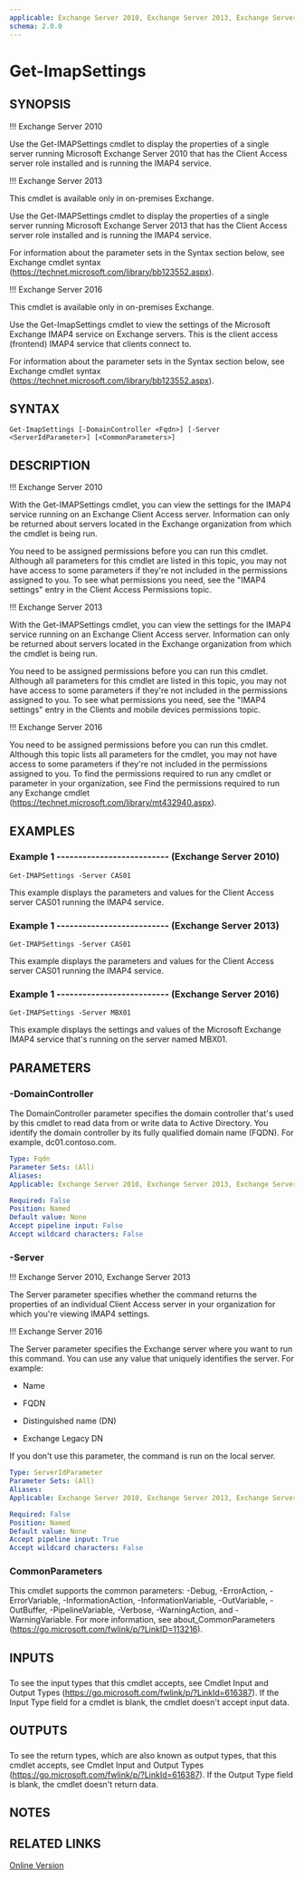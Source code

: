 ```yaml
---
applicable: Exchange Server 2010, Exchange Server 2013, Exchange Server 2016
schema: 2.0.0
---
```


# Get-ImapSettings

## SYNOPSIS
!!! Exchange Server 2010

Use the Get-IMAPSettings cmdlet to display the properties of a single server running Microsoft Exchange Server 2010 that has the Client Access server role installed and is running the IMAP4 service.

!!! Exchange Server 2013

This cmdlet is available only in on-premises Exchange.

Use the Get-IMAPSettings cmdlet to display the properties of a single server running Microsoft Exchange Server 2013 that has the Client Access server role installed and is running the IMAP4 service.

For information about the parameter sets in the Syntax section below, see Exchange cmdlet syntax (https://technet.microsoft.com/library/bb123552.aspx).

!!! Exchange Server 2016

This cmdlet is available only in on-premises Exchange.

Use the Get-ImapSettings cmdlet to view the settings of the Microsoft Exchange IMAP4 service on Exchange servers. This is the client access (frontend) IMAP4 service that clients connect to.

For information about the parameter sets in the Syntax section below, see Exchange cmdlet syntax (https://technet.microsoft.com/library/bb123552.aspx).

## SYNTAX

```
Get-ImapSettings [-DomainController <Fqdn>] [-Server <ServerIdParameter>] [<CommonParameters>]
```

## DESCRIPTION
!!! Exchange Server 2010

With the Get-IMAPSettings cmdlet, you can view the settings for the IMAP4 service running on an Exchange Client Access server. Information can only be returned about servers located in the Exchange organization from which the cmdlet is being run.

You need to be assigned permissions before you can run this cmdlet. Although all parameters for this cmdlet are listed in this topic, you may not have access to some parameters if they're not included in the permissions assigned to you. To see what permissions you need, see the "IMAP4 settings" entry in the Client Access Permissions topic.

!!! Exchange Server 2013

With the Get-IMAPSettings cmdlet, you can view the settings for the IMAP4 service running on an Exchange Client Access server. Information can only be returned about servers located in the Exchange organization from which the cmdlet is being run.

You need to be assigned permissions before you can run this cmdlet. Although all parameters for this cmdlet are listed in this topic, you may not have access to some parameters if they're not included in the permissions assigned to you. To see what permissions you need, see the "IMAP4 settings" entry in the Clients and mobile devices permissions topic.

!!! Exchange Server 2016

You need to be assigned permissions before you can run this cmdlet. Although this topic lists all parameters for the cmdlet, you may not have access to some parameters if they're not included in the permissions assigned to you. To find the permissions required to run any cmdlet or parameter in your organization, see Find the permissions required to run any Exchange cmdlet (https://technet.microsoft.com/library/mt432940.aspx).

## EXAMPLES

### Example 1 -------------------------- (Exchange Server 2010)
```
Get-IMAPSettings -Server CAS01
```

This example displays the parameters and values for the Client Access server CAS01 running the IMAP4 service.

### Example 1 -------------------------- (Exchange Server 2013)
```
Get-IMAPSettings -Server CAS01
```

This example displays the parameters and values for the Client Access server CAS01 running the IMAP4 service.

### Example 1 -------------------------- (Exchange Server 2016)
```
Get-IMAPSettings -Server MBX01
```

This example displays the settings and values of the Microsoft Exchange IMAP4 service that's running on the server named MBX01.

## PARAMETERS

### -DomainController
The DomainController parameter specifies the domain controller that's used by this cmdlet to read data from or write data to Active Directory. You identify the domain controller by its fully qualified domain name (FQDN). For example, dc01.contoso.com.

```yaml
Type: Fqdn
Parameter Sets: (All)
Aliases:
Applicable: Exchange Server 2010, Exchange Server 2013, Exchange Server 2016

Required: False
Position: Named
Default value: None
Accept pipeline input: False
Accept wildcard characters: False
```

### -Server
!!! Exchange Server 2010, Exchange Server 2013

The Server parameter specifies whether the command returns the properties of an individual Client Access server in your organization for which you're viewing IMAP4 settings.



!!! Exchange Server 2016

The Server parameter specifies the Exchange server where you want to run this command. You can use any value that uniquely identifies the server. For example:

- Name

- FQDN

- Distinguished name (DN)

- Exchange Legacy DN

If you don't use this parameter, the command is run on the local server.



```yaml
Type: ServerIdParameter
Parameter Sets: (All)
Aliases:
Applicable: Exchange Server 2010, Exchange Server 2013, Exchange Server 2016

Required: False
Position: Named
Default value: None
Accept pipeline input: True
Accept wildcard characters: False
```

### CommonParameters
This cmdlet supports the common parameters: -Debug, -ErrorAction, -ErrorVariable, -InformationAction, -InformationVariable, -OutVariable, -OutBuffer, -PipelineVariable, -Verbose, -WarningAction, and -WarningVariable. For more information, see about_CommonParameters (https://go.microsoft.com/fwlink/p/?LinkID=113216).

## INPUTS

###  
To see the input types that this cmdlet accepts, see Cmdlet Input and Output Types (https://go.microsoft.com/fwlink/p/?LinkId=616387). If the Input Type field for a cmdlet is blank, the cmdlet doesn't accept input data.

## OUTPUTS

###  
To see the return types, which are also known as output types, that this cmdlet accepts, see Cmdlet Input and Output Types (https://go.microsoft.com/fwlink/p/?LinkId=616387). If the Output Type field is blank, the cmdlet doesn't return data.

## NOTES

## RELATED LINKS

[Online Version](https://technet.microsoft.com/library/172e1a14-bd90-4010-abd9-e4878b4213a2.aspx)

